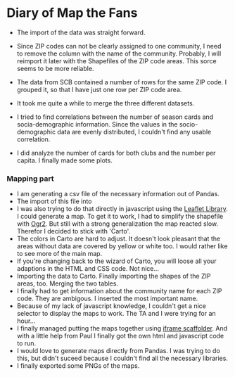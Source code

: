 # Diary of Map the Fans

- The import of the data was straight forward. 

- Since ZIP codes can not be clearly assigned to one community, I need to remove the column with the name of the community. Probably, I will reimport it later with the Shapefiles of the ZIP code areas. This sorce seems to be more reliable. 
- The data from SCB contained a number of rows for the same ZIP code. I grouped it, so that I have just one row per ZIP code area.
- It took me quite a while to merge the three different datasets. 
- I tried to find correlations between the number of season cards and socia-demographic information. Since the values in the socio-demographic data are evenly distributed, I couldn't find any usable correlation.
- I did analyze the number of cards for both clubs and the number per capita. I finally made some plots. 

### Mapping part 

- I am generating a csv file of the necessary information out of Pandas. 
- The import of this file into 
- I was also trying to do that directly in javascript using the [Leaflet Library](http://leaflet.org). I could generate a map. To get it to work, I had to simplify the shapefile with [Ogr2](http://gdal.org/ogr2ogr.html). But still with a strong generalization the map reacted slow. Therefor I decided to stick with 'Carto'. 
- The colors in Carto are hard to adjust. It doesn't look pleasant that the areas without data are covered by yellow or white too. I would rather like to see more of the main map. 
- If you're changing back to the wizard of Carto, you will loose all your adaptions in the HTML and CSS code. Not nice...
- Importing the data to Carto. Finally importing the shapes of the ZIP areas, too. Merging the two tables. 
- I finally had to get information about the community name for each ZIP code. They are ambigous. I inserted the most important name.
- Because of my lack of javascript knowledge, I couldn't get a nice selector to display the maps to work. The TA and I were trying for an hour...
- I finally managed putting the maps together using [iframe scaffolder](http://pirhoo.github.io/iframe-scaffolder/). And with a little help from Paul I finally got the own html and javascript code to run. 
- I would love to generate maps directly from Pandas. I was trying to do this, but didn't suceed because I couldn't find all the necessary libraries.
- I finally exported some PNGs of the maps. 


